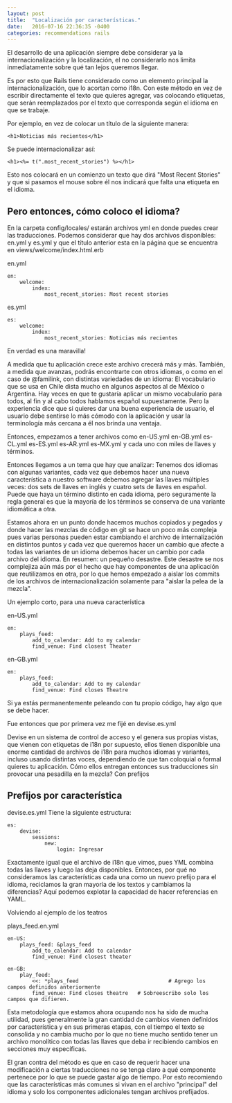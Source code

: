 ```yaml
---
layout: post
title:  "Localización por características."
date:   2016-07-16 22:36:35 -0400
categories: recommendations rails
---
```


El desarrollo de una aplicación siempre debe considerar ya la internacionalización y la localización, el no considerarlo nos limita inmediatamente sobre qué tan lejos queremos llegar.

Es por esto que Rails tiene considerado como un elemento principal la internacionalización, que lo acortan como i18n. Con este método en vez de escribir directamente el texto que quieres agregar, vas colocando etiquetas, que serán reemplazados por el texto que corresponda según el idioma en que se trabaje.

Por ejemplo, en vez de colocar un título de la siguiente manera:

	<h1>Noticias más recientes</h1>

Se puede internacionalizar así:

	<h1><%= t(".most_recent_stories") %></h1>

Esto nos colocará en un comienzo un texto que dirá "Most Recent Stories" y que si pasamos el mouse sobre él nos indicará que falta una etiqueta en el idioma.

## Pero entonces, cómo coloco el idioma?

En la carpeta config/locales/ estarán archivos yml en donde puedes crear las traducciones. Podemos considerar que hay dos archivos disponibles: en.yml y es.yml y que el título anterior esta en la página que se encuentra en views/welcome/index.html.erb

en.yml

	en:
		welcome:
			index:
				most_recent_stories: Most recent stories

es.yml

	es:
		welcome:
			index:
				most_recent_stories: Noticias más recientes

En verdad es una maravilla!

A medida que tu aplicación crece este archivo crecerá más y más. También, a medida que avanzas, podrás encontrarte con otros idiomas, o como en el caso de @familink, con distintas variedades de un idioma: El vocabulario que se usa en Chile dista mucho en algunos aspectos al de México o Argentina. Hay veces en que te gustaría aplicar un mismo vocabulario para todos, al fin y al cabo todos hablamos español supuestamente. Pero la experiencia dice que si quieres dar una buena experiencia de usuario, el usuario debe sentirse lo más cómodo con la aplicación y usar la terminología más cercana a él nos brinda una ventaja.

Entonces, empezamos a tener archivos como en-US.yml en-GB.yml es-CL.yml es-ES.yml es-AR.yml es-MX.yml y cada uno con miles de llaves y términos.

Entonces llegamos a un tema que hay que analizar: Tenemos dos idiomas con algunas variantes, cada vez que debemos hacer una nueva característica a nuestro software debemos agregar las llaves múltiples veces: dos sets de llaves en inglés y cuatro sets de llaves en español. Puede que haya un término distinto en cada idioma, pero seguramente la regla general es que la mayoría de los términos se conserva de una variante idiomática a otra.

Estamos ahora en un punto donde hacemos muchos copiados y pegados y donde hacer las mezclas de código en git se hace un poco más compleja pues varias personas pueden estar cambiando el archivo de internalización en distintos puntos y cada vez que queremos hacer un cambio que afecte a todas las variantes de un idioma debemos hacer un cambio por cada archivo del idioma. En resumen: un pequeño desastre. Este desastre se nos complejiza aún más por el hecho que hay componentes de una aplicación que reutilizamos en otra, por lo que hemos empezado a aislar los commits de los archivos de internacionalización solamente para "aislar la pelea de la mezcla".

Un ejemplo corto, para una nueva característica

en-US.yml

	en:
		plays_feed:
			add_to_calendar: Add to my calendar
			find_venue: Find closest Theater

en-GB.yml

	en:
		plays_feed:
			add_to_calendar: Add to my calendar
			find_venue: Find closes Theatre



Si ya estás permanentemente peleando con tu propio código, hay algo que se debe hacer.

Fue entonces que por primera vez me fijé en devise.es.yml

Devise en un sistema de control de acceso y el genera sus propias vistas, que vienen con etiquetas de i18n por supuesto, ellos tienen disponible una enorme cantidad de archivos de i18n para muchos idiomas y variantes, incluso usando distintas voces, dependiendo de que tan coloquial o formal quieres tu aplicación. Cómo ellos entregan entonces sus traducciones sin provocar una pesadilla en la mezcla? Con prefijos

## Prefijos por característica

devise.es.yml Tiene la siguiente estructura:

	es:
		devise:
			sessions:
				new:
					login: Ingresar

Exactamente igual que el archivo de i18n que vimos, pues YML combina todas las llaves y luego las deja disponibles.
Entonces, por qué no consideramos las características cada una como un nuevo prefijo para el idioma, reciclamos la gran mayoría de los textos y cambiamos la diferencias? Aquí podemos explotar la capacidad de hacer referencias en YAML.

Volviendo al ejemplo de los teatros

plays_feed.en.yml

	en-US:
		plays_feed: &plays_feed
			add_to_calendar: Add to calendar
			find_venue: Find closest theater

	en-GB:
		play_feed:
			<<: *plays_feed                             # Agrego los campos definidos anteriormente
			find_venue: Find closes theatre   # Sobreescribo solo los campos que difieren.

Esta metodología que estamos ahora ocupando nos ha sido de mucha utilidad, pues generalmente la gran cantidad de cambios vienen definidos por característica y en sus primeras etapas, con el tiempo el texto se consolida y no cambia mucho por lo que no tiene mucho sentido tener un archivo monolítico con todas las llaves que deba ir recibiendo cambios en secciones muy específicas.

El gran contra del método es que en caso de requerir hacer una modificación a ciertas traducciones no se tenga claro a qué componente pertenece por lo que se puede gastar algo de tiempo. Por esto recomiendo que las características más comunes si vivan en el archivo "principal" del idioma y solo los componentes adicionales tengan archivos prefijados.
